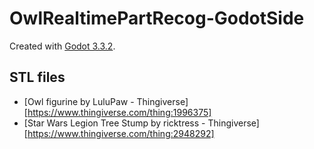 # OwlRealtimePartRecog-GodotSide

Created with [Godot 3.3.2](https://godotengine.org/).

## STL files
- [Owl figurine by LuluPaw - Thingiverse][https://www.thingiverse.com/thing:1996375]
- [Star Wars Legion Tree Stump by ricktress - Thingiverse][https://www.thingiverse.com/thing:2948292]
